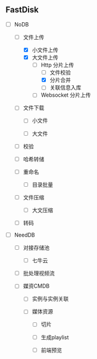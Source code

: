 ## FastDisk

- [ ] NoDB

  - [ ] 文件上传
      - [x] 小文件上传
      - [x] 大文件上传
        - [ ] Http 分片上传
            - [ ] 文件校验
            - [x] 分片合并
            - [ ] 关联信息入库
        - [ ] Websocket 分片上传
  
  - [ ] 文件下载
      - [ ] 小文件
      - [ ] 大文件
    
  

  - [ ] 校验
  - [ ] 哈希转储
  
  - [ ] 重命名
      - [ ] 目录批量

  - [ ] 文件压缩
      - [ ] 大文压缩
  
  - [ ] 转码

- [ ] NeedDB

  - [ ] 对接存储池
      - [ ] 七牛云

  - [ ] 批处理视频流

  - [ ] 媒资CMDB
    - [ ] 实例与实例关联
    
    - [ ] 媒体资源
        - [ ] 切片
        - [ ] 生成playlist
        - [ ] 前端预览
    